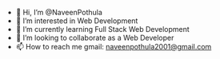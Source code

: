 - 👋 Hi, I’m @NaveenPothula
- 👀 I’m interested in Web Development
- 🌱 I’m currently learning Full Stack Web Development
- 💞️ I’m looking to collaborate as a Web Developer
- 📫 How to reach me gmail: naveenpothula2001@gmail.com

<!---
NaveenPothula/NaveenPothula is a ✨ special ✨ repository because its `README.md` (this file) appears on your GitHub profile.
You can click the Preview link to take a look at your changes.
--->

